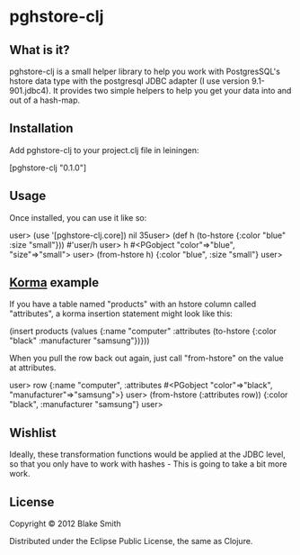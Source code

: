 # pghstore-clj

## What is it?

pghstore-clj is a small helper library to help you work with PostgresSQL's hstore data type with the postgresql JDBC adapter (I use version 9.1-901.jdbc4). It provides two simple helpers to help you get your data into and out of a hash-map.

## Installation

Add pghstore-clj to your project.clj file in leiningen:

  [pghstore-clj "0.1.0"]

## Usage

Once installed, you can use it like so:

  user> (use '[pghstore-clj.core])
  nil                                                                                                                                                                            35user> (def h (to-hstore {:color "blue" :size "small"}))
  #'user/h                                                                                                                                                                       user> h
  #<PGobject "color"=>"blue", "size"=>"small">                                                                                                                                   user> (from-hstore h)
  {:color "blue", :size "small"}                                                                                                                                                 user> 

## [Korma](http://sqlkorma.com/) example

If you have a table named "products" with an hstore column called "attributes", a korma insertion statement might look like this:

  (insert products
    (values {:name "computer"
             :attributes (to-hstore {:color "black" :manufacturer "samsung"})}))

When you pull the row back out again, just call "from-hstore" on the value at attributes.

  user> row
  {:name "computer", :attributes #<PGobject "color"=>"black", "manufacturer"=>"samsung">}                                                                                        user> (from-hstore (:attributes row))
  {:color "black", :manufacturer "samsung"}                                                                                                                                      user> 

## Wishlist

Ideally, these transformation functions would be applied at the JDBC level, so that you only have to work with hashes - This is going to take a bit more work.

## License

Copyright © 2012 Blake Smith

Distributed under the Eclipse Public License, the same as Clojure.

